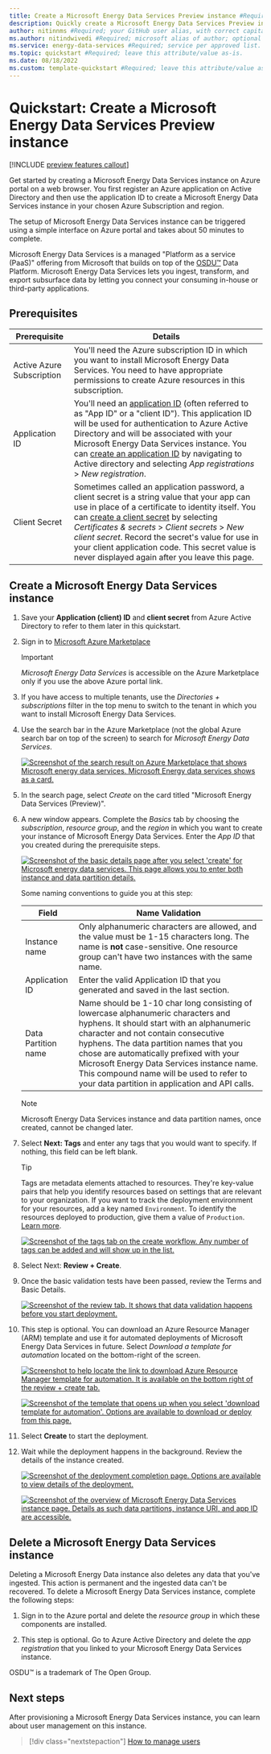 ```yaml
---
title: Create a Microsoft Energy Data Services Preview instance #Required; page title is displayed in search results. Include the brand.
description: Quickly create a Microsoft Energy Data Services Preview instance #Required; article description that is displayed in search results. 
author: nitinnms #Required; your GitHub user alias, with correct capitalization.
ms.author: nitindwivedi #Required; microsoft alias of author; optional team alias.
ms.service: energy-data-services #Required; service per approved list. slug assigned by ACOM.
ms.topic: quickstart #Required; leave this attribute/value as-is.
ms.date: 08/18/2022
ms.custom: template-quickstart #Required; leave this attribute/value as-is.
---
```


# Quickstart: Create a Microsoft Energy Data Services Preview instance

[!INCLUDE [preview features callout](./includes/preview/preview-callout.md)]

Get started by creating a Microsoft Energy Data Services instance on Azure portal on a web browser. You first register an Azure application on Active Directory and then use the application ID to create a Microsoft Energy Data Services instance in your chosen Azure Subscription and region. 

The setup of Microsoft Energy Data Services instance can be triggered using a simple interface on Azure portal and takes about 50 minutes to complete.

Microsoft Energy Data Services is a managed "Platform as a service (PaaS)" offering from Microsoft that builds on top of the [OSDU&trade;](https://osduforum.org/) Data Platform. Microsoft Energy Data Services lets you ingest, transform, and export subsurface data by letting you connect your consuming in-house or third-party applications.

## Prerequisites

| Prerequisite | Details |
| ------------ | ------- |
Active Azure Subscription | You'll need the Azure subscription ID in which you want to install Microsoft Energy Data Services. You need to have appropriate permissions to create Azure resources in this subscription. 
Application ID | You'll need an [application ID](../active-directory/develop/application-model.md) (often referred to as "App ID" or a "client ID"). This application ID will be used for authentication to Azure Active Directory and will be associated with your Microsoft Energy Data Services instance. You can [create an application ID](../active-directory/develop/quickstart-register-app.md) by navigating to Active directory and selecting *App registrations* > *New registration*.
Client Secret | Sometimes called an application password, a client secret is a string value that your app can use in place of a certificate to identity itself. You can [create a client secret](../active-directory/develop/quickstart-register-app.md#add-a-client-secret) by selecting *Certificates & secrets* > *Client secrets* > *New client secret*. Record the secret's value for use in your client application code. This secret value is never displayed again after you leave this page.


## Create a Microsoft Energy Data Services instance


1. Save your **Application (client) ID** and **client secret** from Azure Active Directory to refer to them later in this quickstart.  

1. Sign in to [Microsoft Azure Marketplace](https://portal.azure.com/?microsoft_azure_marketplace_ItemHideKey=Microsoft_Azure_OpenEnergyPlatformHidden)

    > [!IMPORTANT]
    > *Microsoft Energy Data Services* is accessible on the Azure Marketplace only if you use the above Azure portal link.


1. If you have access to multiple tenants, use the *Directories + subscriptions* filter in the top menu to switch to the tenant in which you want to install Microsoft Energy Data Services.

1. Use the search bar in the Azure Marketplace (not the global Azure search bar on top of the screen) to search for *Microsoft Energy Data Services*.

    [![Screenshot of the search result on Azure Marketplace that shows Microsoft energy data services. Microsoft Energy data services shows as a card.](media/quickstart-create-microsoft-energy-data-services-instance/search-meds-on-azure-marketplace.png)](media/quickstart-create-microsoft-energy-data-services-instance/search-meds-on-azure-marketplace.png#lightbox)

1. In the search page, select *Create* on the card titled "Microsoft Energy Data Services (Preview)". 

1. A new window appears. Complete the *Basics* tab by choosing the *subscription*, *resource group*, and the *region* in which you want to create your instance of Microsoft Energy Data Services. Enter the *App ID* that you created during the prerequisite steps.

    [![Screenshot of the basic details page after you select 'create' for Microsoft energy data services. This page allows you to enter both instance and data partition details.](media/quickstart-create-microsoft-energy-data-services-instance/input-basic-details.png)](media/quickstart-create-microsoft-energy-data-services-instance/input-basic-details.png#lightbox)
 

    Some naming conventions to guide you at this step:

    | Field | Name Validation | 
    | ----- | --------------- |
    Instance name | Only alphanumeric characters are allowed, and the value must be 1-15 characters long. The name is **not** case-sensitive. One resource group can't have two instances with the same name. 
    Application ID | Enter the valid Application ID that you generated and saved in the last section.
    Data Partition name | Name should be 1-10 char long consisting of lowercase alphanumeric characters and hyphens. It should start with an alphanumeric character and not contain consecutive hyphens. The data partition names that you chose are automatically prefixed with your Microsoft Energy Data Services instance name. This compound name will be used to refer to your data partition in application and API calls. 

    > [!NOTE]
    > Microsoft Energy Data Services instance and data partition names, once created, cannot be changed later.  


1. Select **Next: Tags** and enter any tags that you would want to specify. If nothing, this field can be left blank.

    > [!TIP]
    > Tags are metadata elements attached to resources. They're key-value pairs that help you identify resources based on settings that are relevant to your organization. If you want to track the deployment environment for your resources, add a key named `Environment`. To identify the resources deployed to production, give them a value of `Production`. [Learn more](../azure-resource-manager/management/tag-resources.md?tabs=json). 

    [![Screenshot of the tags tab on the create workflow. Any number of tags can be added and will show up in the list.](media/quickstart-create-microsoft-energy-data-services-instance/input-tags.png)](media/quickstart-create-microsoft-energy-data-services-instance/input-tags.png#lightbox)

1. Select Next: **Review + Create**.

1. Once the basic validation tests have been passed, review the Terms and Basic Details. 

    [![Screenshot of the review tab. It shows that data validation happens before you start deployment.](media/quickstart-create-microsoft-energy-data-services-instance/validation-check-after-entering-details.png)](media/quickstart-create-microsoft-energy-data-services-instance/validation-check-after-entering-details.png#lightbox)

1. This step is optional. You can download an Azure Resource Manager (ARM) template and use it for automated deployments of Microsoft Energy Data Services in future. Select *Download a template for automation* located on the bottom-right of the screen.

    [![Screenshot to help locate the link to download Azure Resource Manager template for automation. It is available on the bottom right of the *review + create* tab.](media/quickstart-create-microsoft-energy-data-services-instance/download-template-automation.png)](media/quickstart-create-microsoft-energy-data-services-instance/download-template-automation.png#lightbox)

    [![Screenshot of the template that opens up when you select 'download template for automation'. Options are available to download or deploy from this page.](media/quickstart-create-microsoft-energy-data-services-instance/automate-deploy-resource-using-azure-resource-manager.png)](media/quickstart-create-microsoft-energy-data-services-instance/automate-deploy-resource-using-azure-resource-manager.png#lightbox)

1. Select **Create** to start the deployment.

1. Wait while the deployment happens in the background. Review the details of the instance created.

    [![Screenshot of the deployment completion page. Options are available to view details of the deployment.](media/quickstart-create-microsoft-energy-data-services-instance/deployment-complete.png)](media/quickstart-create-microsoft-energy-data-services-instance/deployment-complete.png#lightbox)

    [![Screenshot of the overview of Microsoft Energy Data Services instance page. Details as such data partitions, instance URI, and app ID are accessible.](media/quickstart-create-microsoft-energy-data-services-instance/overview-energy-data-services.png)](media/quickstart-create-microsoft-energy-data-services-instance/overview-energy-data-services.png#lightbox)

 
## Delete a Microsoft Energy Data Services instance

Deleting a Microsoft Energy Data instance also deletes any data that you've ingested. This action is permanent and the ingested data can't be recovered. To delete a Microsoft Energy Data Services instance, complete the following steps:

1. Sign in to the Azure portal and delete the *resource group* in which these components are installed.

2. This step is optional. Go to Azure Active Directory and delete the *app registration* that you linked to your Microsoft Energy Data Services instance.

OSDU&trade; is a trademark of The Open Group.

## Next steps
After provisioning a Microsoft Energy Data Services instance, you can learn about user management on this instance.
> [!div class="nextstepaction"]
> [How to manage users](how-to-manage-users.md)
